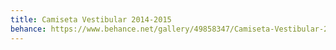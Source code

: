 ```yaml
---
title: Camiseta Vestibular 2014-2015
behance: https://www.behance.net/gallery/49858347/Camiseta-Vestibular-2014-e-2015
---
```


